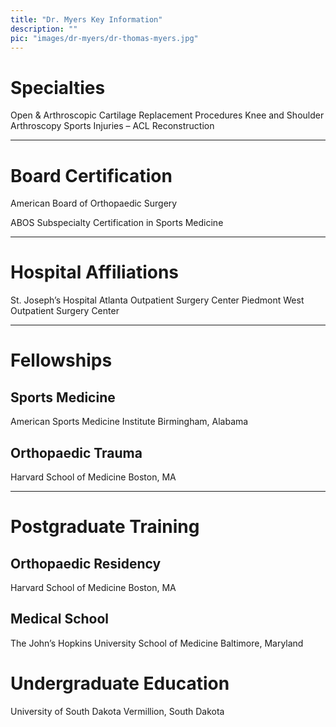 ```yaml
---
title: "Dr. Myers Key Information"
description: ""
pic: "images/dr-myers/dr-thomas-myers.jpg"
---
```


# Specialties
Open & Arthroscopic Cartilage Replacement Procedures
Knee and Shoulder Arthroscopy
Sports Injuries – ACL Reconstruction

<hr>

# Board Certification
American Board of Orthopaedic Surgery

ABOS Subspecialty Certification in Sports Medicine

<hr>

# Hospital Affiliations
St. Joseph’s Hospital
Atlanta Outpatient Surgery Center
Piedmont West Outpatient Surgery Center  

<hr>

# Fellowships

## Sports Medicine
American Sports Medicine Institute
Birmingham, Alabama

## Orthopaedic Trauma
Harvard School of Medicine
Boston, MA  

<hr>

# Postgraduate Training

## Orthopaedic Residency
Harvard School of Medicine
Boston, MA

## Medical School
The John’s Hopkins University School of Medicine
Baltimore, Maryland

# Undergraduate Education
University of South Dakota
Vermillion, South Dakota

